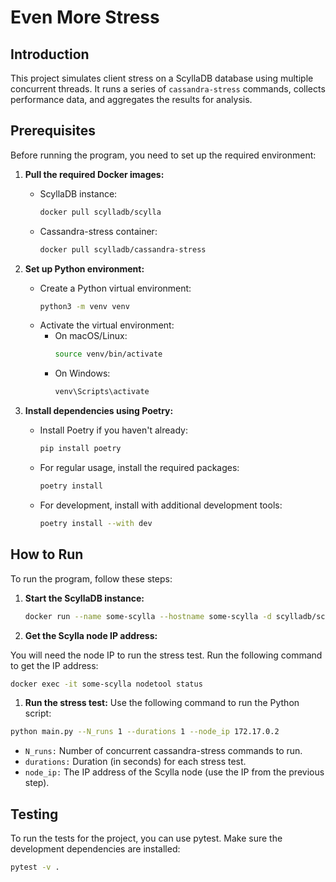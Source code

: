 # Even More Stress

## Introduction

This project simulates client stress on a ScyllaDB database using multiple concurrent threads. It runs a series of `cassandra-stress` commands, collects performance data, and aggregates the results for analysis.

## Prerequisites

Before running the program, you need to set up the required environment:

1. **Pull the required Docker images:**
   - ScyllaDB instance:  
     ```bash
     docker pull scylladb/scylla
     ```
   - Cassandra-stress container:  
     ```bash
     docker pull scylladb/cassandra-stress
     ```

2. **Set up Python environment:**
   - Create a Python virtual environment:
     ```bash
     python3 -m venv venv
     ```
   - Activate the virtual environment:
     - On macOS/Linux:
       ```bash
       source venv/bin/activate
       ```
     - On Windows:
       ```bash
       venv\Scripts\activate
       ```

3. **Install dependencies using Poetry:**
   - Install Poetry if you haven't already:
     ```bash
     pip install poetry
     ```
   - For regular usage, install the required packages:
     ```bash
     poetry install
     ```
   - For development, install with additional development tools:
     ```bash
     poetry install --with dev
     ```

## How to Run

To run the program, follow these steps:

1. **Start the ScyllaDB instance:**
   ```bash
   docker run --name some-scylla --hostname some-scylla -d scylladb/scylla --smp 1

1. **Get the Scylla node IP address:**

You will need the node IP to run the stress test. Run the following command to get the IP address:

```bash
docker exec -it some-scylla nodetool status
```

1. **Run the stress test:**
Use the following command to run the Python script:

```bash
python main.py --N_runs 1 --durations 1 --node_ip 172.17.0.2
```

* `N_runs:` Number of concurrent cassandra-stress commands to run.
* `durations:` Duration (in seconds) for each stress test.
* `node_ip:` The IP address of the Scylla node (use the IP from the previous step).

## Testing
To run the tests for the project, you can use pytest. Make sure the development dependencies are installed:
```bash
pytest -v .
```